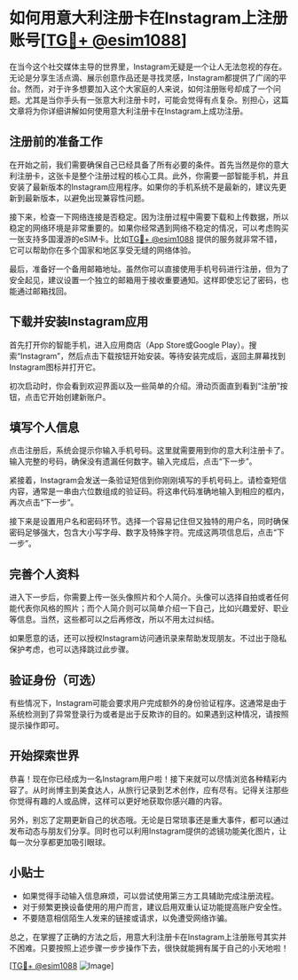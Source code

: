 # 如何用意大利注册卡在Instagram上注册账号[[TG💪+ @esim1088](https://t.me/s/esim1088)]

在当今这个社交媒体主导的世界里，Instagram无疑是一个让人无法忽视的存在。无论是分享生活点滴、展示创意作品还是寻找灵感，Instagram都提供了广阔的平台。然而，对于许多想要加入这个大家庭的人来说，如何注册账号却成了一个问题。尤其是当你手头有一张意大利注册卡时，可能会觉得有点复杂。别担心，这篇文章将为你详细讲解如何使用意大利注册卡在Instagram上成功注册。

## 注册前的准备工作

在开始之前，我们需要确保自己已经具备了所有必要的条件。首先当然是你的意大利注册卡，这张卡是整个注册过程的核心工具。此外，你需要一部智能手机，并且安装了最新版本的Instagram应用程序。如果你的手机系统不是最新的，建议先更新到最新版本，以避免出现兼容性问题。

接下来，检查一下网络连接是否稳定。因为注册过程中需要下载和上传数据，所以稳定的网络环境是非常重要的。如果你经常遇到网络不稳定的情况，可以考虑购买一张支持多国漫游的eSIM卡。比如[TG💪+ @esim1088](https://t.me/s/esim1088) 提供的服务就非常不错，它可以帮助你在多个国家和地区享受无缝的网络体验。

最后，准备好一个备用邮箱地址。虽然你可以直接使用手机号码进行注册，但为了安全起见，建议设置一个独立的邮箱用于接收重要通知。这样即使忘记了密码，也能通过邮箱找回。

## 下载并安装Instagram应用

首先打开你的智能手机，进入应用商店（App Store或Google Play）。搜索“Instagram”，然后点击下载按钮开始安装。等待安装完成后，返回主屏幕找到Instagram图标并打开它。

初次启动时，你会看到欢迎界面以及一些简单的介绍。滑动页面直到看到“注册”按钮，点击它开始创建新账户。

## 填写个人信息

点击注册后，系统会提示你输入手机号码。这里就需要用到你的意大利注册卡了。输入完整的号码，确保没有遗漏任何数字。输入完成后，点击“下一步”。

紧接着，Instagram会发送一条验证短信到你刚刚填写的手机号码上。请检查短信内容，通常是一串由六位数组成的验证码。将这串代码准确地输入到相应的框内，再次点击“下一步”。

接下来是设置用户名和密码环节。选择一个容易记住但又独特的用户名，同时确保密码足够强大，包含大小写字母、数字及特殊字符。完成这两项信息后，点击“下一步”。

## 完善个人资料

进入下一步后，你需要上传一张头像照片和个人简介。头像可以选择自拍或者任何能代表你风格的照片；而个人简介则可以简单介绍一下自己，比如兴趣爱好、职业等信息。当然，这些都可以之后再修改，所以不用太过纠结。

如果愿意的话，还可以授权Instagram访问通讯录来帮助发现朋友。不过出于隐私保护考虑，也可以选择跳过此步骤。

## 验证身份（可选）

有些情况下，Instagram可能会要求用户完成额外的身份验证程序。这通常是由于系统检测到了异常登录行为或者是出于反欺诈的目的。如果遇到这种情况，请按照提示操作即可。

## 开始探索世界

恭喜！现在你已经成为一名Instagram用户啦！接下来就可以尽情浏览各种精彩内容了。从时尚博主到美食达人，从旅行记录到艺术创作，应有尽有。记得关注那些你觉得有趣的人或品牌，这样可以更好地获取你感兴趣的内容。

另外，别忘了定期更新自己的状态哦。无论是日常琐事还是重大事件，都可以通过发布动态与朋友们分享。同时也可以利用Instagram提供的滤镜功能美化图片，让每一次分享都更加吸引眼球。

## 小贴士

- 如果觉得手动输入信息麻烦，可以尝试使用第三方工具辅助完成注册流程。
- 对于频繁更换设备使用的用户而言，建议启用双重认证功能提高账户安全性。
- 不要随意相信陌生人发来的链接或请求，以免遭受网络诈骗。

总之，在掌握了正确的方法之后，用意大利注册卡在Instagram上注册账号其实并不困难。只要按照上述步骤一步步操作下去，很快就能拥有属于自己的小天地啦！

[[TG💪+ @esim1088](https://t.me/s/esim1088) ![Image](https://i.postimg.cc/4NQfJmqS/Snipaste-2025-05-13-00-14-12.png)]